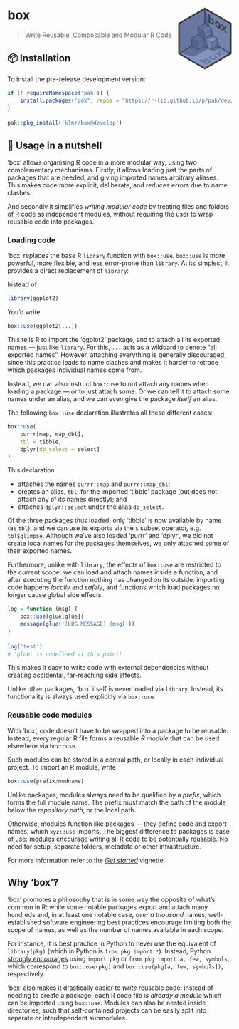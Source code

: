 <!-- README.md is generated from README.rmd. Please edit that file instead! -->



# box <img src="man/figures/box.svg" align="right" alt="" width="120"/>

> Write Reusable, Composable and Modular R Code

## 📦 Installation

To install the pre-release development version:


```r
if (! requireNamespace('pak')) {
    install.packages("pak", repos = "https://r-lib.github.io/p/pak/dev/")
}

pak::pkg_install('klmr/box@develop')
```

## 🥜 Usage in a nutshell

‘box’ allows organising R code in a more modular way, using two complementary
mechanisms. Firstly, it allows loading just the parts of packages that are
needed, and giving imported names arbitrary aliases. This makes code more
explicit, deliberate, and reduces errors due to name clashes.

And secondly it simplifies *writing modular code* by treating files and folders
of R code as independent modules, without requiring the user to wrap reusable
code into packages.

### Loading code

‘box’ replaces the base R `library` function with `box::use`. `box::use` is more
powerful, more flexible, and less error-prone than `library`. At its simplest,
it provides a direct replacement of `library`:

Instead of


```r
library(ggplot2)
```

You’d write


```r
box::use(ggplot2[...])
```

This tells R to import the ‘ggplot2’ package, and to attach all its exported
names — just like `library`. For this, `...` acts as a wildcard to denote “all
exported names”. However, attaching everything is generally discouraged, since
this practice leads to name clashes and makes it harder to retrace which
packages individual names come from.

Instead, we can also instruct `box::use` to not attach any names when loading a
package — or to just attach some. Or we can tell it to attach some names under
an alias, and we can even give the package *itself* an alias.

The following `box::use` declaration illustrates all these different cases:


```r
box::use(
    purrr[map, map_dbl],
    tbl = tibble,
    dplyr[dp_select = select]
)
```

This declaration

* attaches the names `purrr::map` and `purrr::map_dbl`;
* creates an alias, `tbl`, for the imported ‘tibble’ package (but does not attach
any of its names directly); and
* attaches `dplyr::select` under the alias `dp_select`.

Of the three packages thus loaded, only ‘tibble’ is now available by name (as
`tbl`), and we can use its exports via the `$` subset operator, e.g.
`tbl$glimpse`. Although we’ve also loaded ‘purrr’ and ‘dplyr’, we did not create
local names for the packages themselves, we only attached some of their exported
names.

Furthermore, unlike with `library`, the effects of `box::use` are restricted to
the current scope: we can load and attach names inside a function, and after
executing the function nothing has changed on its outside: importing code
happens *locally* and *safely*, and functions which load packages no longer
cause global side effects:


```r
log = function (msg) {
    box::use(glue[glue])
    message(glue('[LOG MESSAGE] {msg}'))
}

log('test')
# 'glue' is undefined at this point!
```

This makes it easy to write code with external dependencies without creating
accidental, far-reaching side effects.

Unlike other packages, ‘box’ itself is never loaded via `library`. Instead, its
functionality is always used explicitly via `box::use`.

### Reusable code modules

With ‘box’, code doesn’t have to be wrapped into a package to be reusable.
Instead, every regular R file forms a reusable *R module* that can be used
elsewhere via `box::use`.

Such modules can be stored in a central path, or locally in each individual
project. To import an R module, write


```r
box::use(prefix/modname)
```

Unlike packages, modules always need to be qualified by a *prefix*, which forms
the full module name. The prefix must match the path of the module below the
*repository path*, or the local path.

Otherwise, modules function like packages — they define code and export names,
which `xyz::use` imports. The biggest difference to packages is ease of use:
modules encourage writing all R code to be potentially reusable. No need for
setup, separate folders, metadata or other infrastructure.

For more information refer to the *[Get started][]* vignette.

## Why ‘box’?

‘box’ promotes a philosophy that is in some way the opposite of what’s common in
R: while some notable packages export and attach many hundreds and, in at least
one notable case, *over a thousand* names, well-established software engineering
best practices encourage limiting both the scope of names, as well as the number
of names available in each scope.

For instance, it is best practice in Python to never use the equivalent of
`library(pkg)` (which in Python is `from pkg import *`). Instead, Python
[strongly encourages][pep8] using `import pkg` or `from pkg import a, few,
symbols`, which correspond to `box::use(pkg)` and `box::use(pkg[a, few,
symbols])`, respectively.

‘box’ also makes it drastically easier to *write* reusable code: instead of
needing to create a package, each R code file *is already a module* which can be
imported using `box::use`. Modules can also be nested inside directories, such
that self-contained projects can be easily split into separate or interdependent
submodules.

[pep8]: https://www.python.org/dev/peps/pep-0008/#id23
[Get started]: https://klmr.me/box/articles/box.html
